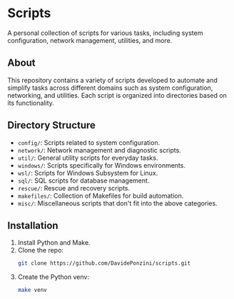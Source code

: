 
# Scripts

A personal collection of scripts for various tasks, including system configuration, network management, utilities, and more.

## About

This repository contains a variety of scripts developed to automate and simplify tasks across different domains such as system configuration, networking, and utilities. Each script is organized into directories based on its functionality.

## Directory Structure

- `config/`: Scripts related to system configuration.
- `network/`: Network management and diagnostic scripts.
- `util/`: General utility scripts for everyday tasks.
- `windows/`: Scripts specifically for Windows environments.
- `wsl/`: Scripts for Windows Subsystem for Linux.
- `sql/`: SQL scripts for database management.
- `rescue/`: Rescue and recovery scripts.
- `makefiles/`: Collection of Makefiles for build automation.
- `misc/`: Miscellaneous scripts that don't fit into the above categories.

## Installation

1. Install Python and Make.
2. Clone the repo:
    ```bash
    git clone https://github.com/DavidePonzini/scripts.git
    ```
3. Create the Python venv:
    ```bash
   make venv
    ```
